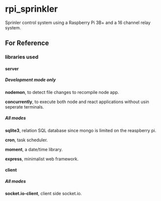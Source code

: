 # rpi_sprinkler
Sprinler control system using a Raspberry Pi 3B+ and a 16 channel relay system.

## For Reference

### libraries used

#### server

##### Development mode only

**nodemon**, to detect file changes to recompile node app.

**concurrently**, to execute both node and react applications without usin seperate terminals.

##### All modes

**sqlite3**, relation SQL database since mongo is limited on the reaspberry pi.

**cron**, task scheduler.

**moment**, a date/time library.

**express**, minimalist web framework.

#### client

##### All modes

**socket.io-client**, client side socket.io.
